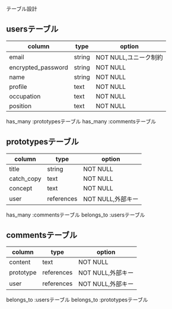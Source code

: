 テーブル設計

## usersテーブル

| column             | type   | option               |
| ------------------ | ------ | -------------------- |
| email              | string | NOT NULL,ユニーク制約 |
| encrypted_password | string | NOT NULL             |
| name               | string | NOT NULL             |
| profile            | text   | NOT NULL             |
| occupation         | text   | NOT NULL             |
| position           | text   | NOT NULL             |

has_many :prototypesテーブル
has_many :commentsテーブル

## prototypesテーブル

| column     | type       | option           |
| ---------- | ---------- | -----------------|
| title      | string     | NOT NULL         |
| catch_copy | text       | NOT NULL         |
| concept    | text       | NOT NULL         |
| user       | references | NOT NULL,外部キー |

has_many :commentsテーブル
belongs_to :usersテーブル

## commentsテーブル

| column    | type       | option           |
| --------- | ---------- | ---------------- |
| content   | text       | NOT NULL         |
| prototype | references | NOT NULL,外部キー |
| user      | references | NOT NULL,外部キー |

belongs_to :usersテーブル
belongs_to :prototypesテーブル